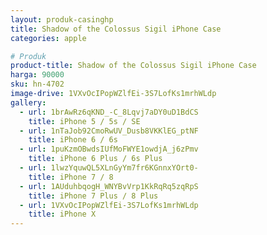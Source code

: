 ```yaml
---
layout: produk-casinghp
title: Shadow of the Colossus Sigil iPhone Case
categories: apple

# Produk
product-title: Shadow of the Colossus Sigil iPhone Case
harga: 90000
sku: hn-4702
image-drive: 1VXvOcIPopWZlfEi-3S7LofKs1mrhWLdp
gallery:
  - url: 1brAwRz6qKND_-C_8Lqvj7aDY0uD1BdCS
    title: iPhone 5 / 5s / SE
  - url: 1nTaJob92CmoRwUV_Dusb8VKKlEG_ptNF
    title: iPhone 6 / 6s
  - url: 1puKzmOBwdsIUfMoFWYE1owdjA_j6zPmv
    title: iPhone 6 Plus / 6s Plus
  - url: 1lwzYquwQL5XLnGyYm7fr6KGnnxYOrt0-
    title: iPhone 7 / 8
  - url: 1AUduhbqogH_WNYBvVrp1KkRqRq5zqRpS
    title: iPhone 7 Plus / 8 Plus
  - url: 1VXvOcIPopWZlfEi-3S7LofKs1mrhWLdp
    title: iPhone X
---
```

